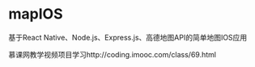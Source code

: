 # mapIOS
基于React Native、Node.js、Express.js、高德地图API的简单地图IOS应用

慕课网教学视频项目学习http://coding.imooc.com/class/69.html
